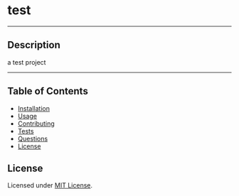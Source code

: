 
  # test

  ***

  ## Description
  a test project

  ***

  ## Table of Contents
  - [Installation](#installation)
  - [Usage](#usage)
  - [Contributing](#contributing)
  - [Tests](#tests)
  - [Questions](#questions)
  - [License](#license)

  
  ## License
  Licensed under [MIT License](https://opensource.org/licenses/MIT).
  
  